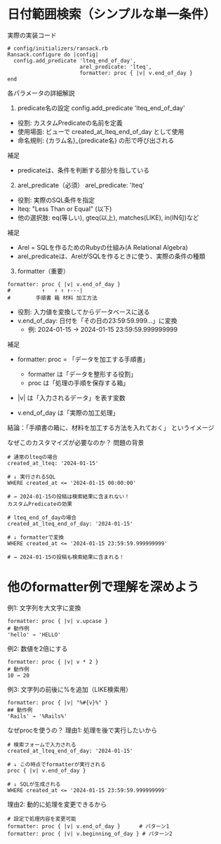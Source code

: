 # 日付範囲検索（シンプルな単一条件）

実際の実装コード
```
# config/initializers/ransack.rb
Ransack.configure do |config|
  config.add_predicate 'lteq_end_of_day',
                       arel_predicate: 'lteq',
                       formatter: proc { |v| v.end_of_day }
end
```
各パラメータの詳細解説

1. predicate名の設定
config.add_predicate 'lteq_end_of_day'

- 役割: カスタムPredicateの名前を定義
- 使用場面: ビューで created_at_lteq_end_of_day として使用
- 命名規則: {カラム名}_{predicate名} の形で呼び出される

補足
- predicateは、条件を判断する部分を指している

2. arel_predicate（必須）
arel_predicate: 'lteq'

- 役割: 実際のSQL条件を指定
- lteq: "Less Than or Equal" (以下)
- 他の選択肢: eq(等しい), gteq(以上), matches(LIKE), in(IN句)など

補足
- Arel = SQLを作るためのRubyの仕組み(A Relational Algebra)
- arel_predicateは、ArelがSQLを作るときに使う、実際の条件の種類

3. formatter（重要）
```
formatter: proc { |v| v.end_of_day }
#          ↑   ↑ ↑ ↑---|
#        手順書 箱 材料 加工方法
```
- 役割: 入力値を変換してからデータベースに送る
- v.end_of_day: 日付を「その日の23:59:59.999...」に変換
  - 例: 2024-01-15 → 2024-01-15 23:59:59.999999999

補足
- formatter: proc = 「データを加工する手順書」
  - formatter は「データを整形する役割」
  - proc は「処理の手順を保存する箱」

- |v| は「入力されるデータ」を表す変数
- v.end_of_day は「実際の加工処理」

結論：「手順書の箱に、材料を加工する方法を入れておく」 というイメージ


なぜこのカスタマイズが必要なのか？
問題の背景
```
# 通常のlteqの場合
created_at_lteq: '2024-01-15'

# ↓ 実行されるSQL
WHERE created_at <= '2024-01-15 00:00:00'

# → 2024-01-15の投稿は検索結果に含まれない！
カスタムPredicateの効果

# lteq_end_of_dayの場合
created_at_lteq_end_of_day: '2024-01-15'

# ↓ formatterで変換
WHERE created_at <= '2024-01-15 23:59:59.999999999'

# → 2024-01-15の投稿も検索結果に含まれる！
```

# 他のformatter例で理解を深めよう
例1: 文字列を大文字に変換
```
formatter: proc { |v| v.upcase }
# 動作例
'hello' → 'HELLO'
```

例2: 数値を2倍にする
```
formatter: proc { |v| v * 2 }
# 動作例
10 → 20
```

例3: 文字列の前後に%を追加（LIKE検索用）
```
formatter: proc { |v| "%#{v}%" }
## 動作例
'Rails' → '%Rails%'
```

なぜprocを使うの？
理由1: 処理を後で実行したいから
```
# 検索フォームで入力される
created_at_lteq_end_of_day: '2024-01-15'

# ↓ この時点でformatterが実行される
proc { |v| v.end_of_day }

# ↓ SQLが生成される
WHERE created_at <= '2024-01-15 23:59:59.999999999'
```

理由2: 動的に処理を変更できるから
```
# 設定で処理内容を変更可能
formatter: proc { |v| v.end_of_day }      # パターン1
formatter: proc { |v| v.beginning_of_day } # パターン2
```
